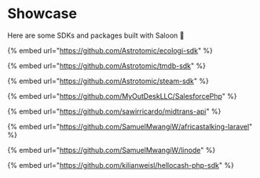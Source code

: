 # Showcase

Here are some SDKs and packages built with Saloon 🤠

{% embed url="https://github.com/Astrotomic/ecologi-sdk" %}

{% embed url="https://github.com/Astrotomic/tmdb-sdk" %}

{% embed url="https://github.com/Astrotomic/steam-sdk" %}

{% embed url="https://github.com/MyOutDeskLLC/SalesforcePhp" %}

{% embed url="https://github.com/sawirricardo/midtrans-api" %}

{% embed url="https://github.com/SamuelMwangiW/africastalking-laravel" %}

{% embed url="https://github.com/SamuelMwangiW/linode" %}

{% embed url="https://github.com/kilianweisl/hellocash-php-sdk" %}
